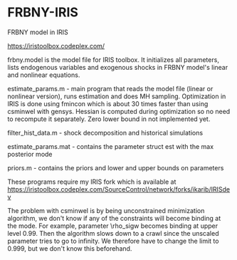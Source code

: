 # FRBNY-IRIS
FRBNY model in IRIS

https://iristoolbox.codeplex.com/

frbny.model is the model file for IRIS toolbox. It initializes all parameters, lists endogenous variables and exogenous shocks in FRBNY model's linear and nonlinear equations.

estimate_params.m - main program that reads the model file (linear or nonlinear version), runs estimation and does MH sampling. Optimization in IRIS is done using fmincon which is about 30 times faster than using csminwel with gensys. Hessian is computed during optimization so no need to recompute it separately. Zero lower bound in not implemented yet.

filter_hist_data.m - shock decomposition and historical simulations

estimate_params.mat - contains the parameter struct est with the max posterior mode

priors.m - contains the priors and lower and upper bounds on parameters

These programs require my IRIS fork which is available at https://iristoolbox.codeplex.com/SourceControl/network/forks/ikarib/IRISdev

The problem with csminwel is by being unconstrained minimization algorithm, we don't know if any of the constraints will become binding at the mode. For example, parameter \rho_sigw becomes binding at upper level 0.99. Then the algorithm slows down to a crawl since the unscaled parameter tries to go to infinity. We therefore have to change the limit to 0.999, but we don't know this beforehand.
